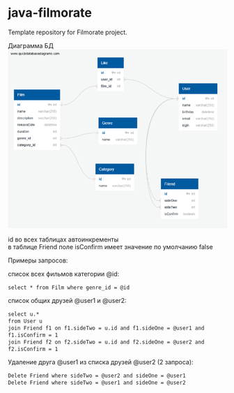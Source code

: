 # java-filmorate
Template repository for Filmorate project.

Диаграмма БД
![Диаграмма БД](src/images/BDDiagram.png)


id во всех таблицах автоинкременты  
в таблице Friend поле isConfirm имеет значение по умолчанию false

Примеры запросов:

список всех фильмов категории @id:
```
select * from Film where genre_id = @id
```

список общих друзей @user1 и @user2:
```
select u.*
from User u
join Friend f1 on f1.sideTwo = u.id and f1.sideOne = @user1 and f1.isConfirm = 1
join Friend f2 on f2.sideTwo = u.id and f2.sideOne = @user2 and f2.isConfirm = 1
```

Удаление друга @user1 из списка друзей @user2 (2 запроса):
```
Delete Friend where sideTwo = @user2 and sideOne = @user1
Delete Friend where sideTwo = @user1 and sideOne = @user2
```


